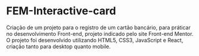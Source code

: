 # FEM-Interactive-card
Criação de um projeto para o registro de um cartão bancário, para práticar no desenvolvimento Front-end, projeto indicado pelo site Front-end Mentor.
O projeto foi desenvolvido utilizando HTML5, CSS3, JavaScript e React, criação tanto para desktop quanto mobile. 
